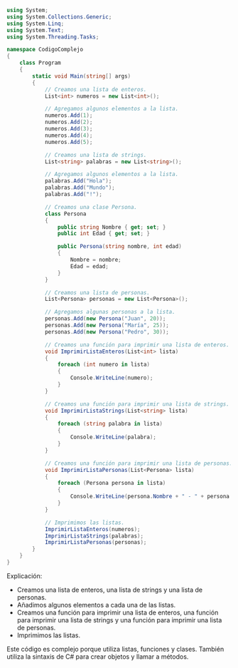 ```c#
using System;
using System.Collections.Generic;
using System.Linq;
using System.Text;
using System.Threading.Tasks;

namespace CodigoComplejo
{
    class Program
    {
        static void Main(string[] args)
        {
            // Creamos una lista de enteros.
            List<int> numeros = new List<int>();

            // Agregamos algunos elementos a la lista.
            numeros.Add(1);
            numeros.Add(2);
            numeros.Add(3);
            numeros.Add(4);
            numeros.Add(5);

            // Creamos una lista de strings.
            List<string> palabras = new List<string>();

            // Agregamos algunos elementos a la lista.
            palabras.Add("Hola");
            palabras.Add("Mundo");
            palabras.Add("!");

            // Creamos una clase Persona.
            class Persona
            {
                public string Nombre { get; set; }
                public int Edad { get; set; }

                public Persona(string nombre, int edad)
                {
                    Nombre = nombre;
                    Edad = edad;
                }
            }

            // Creamos una lista de personas.
            List<Persona> personas = new List<Persona>();

            // Agregamos algunas personas a la lista.
            personas.Add(new Persona("Juan", 20));
            personas.Add(new Persona("María", 25));
            personas.Add(new Persona("Pedro", 30));

            // Creamos una función para imprimir una lista de enteros.
            void ImprimirListaEnteros(List<int> lista)
            {
                foreach (int numero in lista)
                {
                    Console.WriteLine(numero);
                }
            }

            // Creamos una función para imprimir una lista de strings.
            void ImprimirListaStrings(List<string> lista)
            {
                foreach (string palabra in lista)
                {
                    Console.WriteLine(palabra);
                }
            }

            // Creamos una función para imprimir una lista de personas.
            void ImprimirListaPersonas(List<Persona> lista)
            {
                foreach (Persona persona in lista)
                {
                    Console.WriteLine(persona.Nombre + " - " + persona.Edad);
                }
            }

            // Imprimimos las listas.
            ImprimirListaEnteros(numeros);
            ImprimirListaStrings(palabras);
            ImprimirListaPersonas(personas);
        }
    }
}
```

Explicación:

* Creamos una lista de enteros, una lista de strings y una lista de personas.
* Añadimos algunos elementos a cada una de las listas.
* Creamos una función para imprimir una lista de enteros, una función para imprimir una lista de strings y una función para imprimir una lista de personas.
* Imprimimos las listas.

Este código es complejo porque utiliza listas, funciones y clases. También utiliza la sintaxis de C# para crear objetos y llamar a métodos.